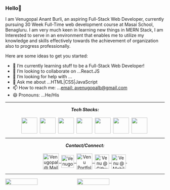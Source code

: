 ### Hello👋 

I am Venugopal Anant Burli, an aspiring Full-Stack Web Developer, currently pursuing 30 Week Full-Time web development course at Masai School, Benagluru.
I am very much keen in learning new things in MERN Stack, I am Interested to serve in an environment that enables me to utilize my knowledge and skills effectively towards the achievement of organization also to progress professionally.

<!--
**ABVenu/ABVenu** is a ✨ _special_ ✨ repository because its `README.md` (this file) appears on your GitHub profile.
-->


Here are some ideas to get you started:

<!-- - 🔭 I’m currently working on ... -->
- 🌱 I’m currently learning stuff to be a Full-Stack Web Developer!
- 👯 I’m looking to collaborate on ...React.JS
- 🤔 I’m looking for help with ...
- 💬 Ask me about ...HTML|CSS|JavaScript
- 📫 How to reach me: ...[email: avenugopalb@gmail.com](avenugopalb@gmail.com)
- 😄 Pronouns: ...He/His
 <!--- - ⚡ Fun fact: ... -->
<hr>

<p align="center">
<i><b>Tech Stacks:</b></i> 
  <br><br>
  <img align="center" src="https://cdn1.iconfinder.com/data/icons/ionicons-fill-vol-2/512/logo-javascript-128.png" width="50px" />&nbsp;
  <img align="center" src="https://cdn1.iconfinder.com/data/icons/logotypes/32/badge-html-5-256.png" width="50px" />&nbsp;
  <img align="center" src="https://cdn4.iconfinder.com/data/icons/social-media-logos-6/512/121-css3-512.png" width="50px" />&nbsp;
  <img align="center" src="https://cdn0.iconfinder.com/data/icons/logos-brands-in-colors/128/react_color-128.png" width="50px" />&nbsp;
  <img align="center" src="https://cdn1.iconfinder.com/data/icons/ionicons-fill-vol-2/512/logo-nodejs-128.png" width="50px" />&nbsp;
  <img align="center" src="https://cdn2.iconfinder.com/data/icons/boxicons-logos/24/bxl-redux-128.png" width="50px" />&nbsp;
  <img align="center" src="https://cdn4.iconfinder.com/data/icons/logos-brands-5/24/mongodb-128.png" width="50px" />&nbsp;
</p>
<hr>
<p align = "center">
  <i><b>Contact/Connect:</b></i><br><br>
  <a href="mailto:avenugopalb@gmail.com">
    <img align="center" alt="Venugopal @ Mail" width="50px" src="https://cdn1.iconfinder.com/data/icons/document-edit-line/64/Document-doc-file-email-message-order-paper-128.png" />&nbsp;
  </a>
  <a href="https://www.linkedin.com/in/venugopal-burli/">
    <img align="center" alt="Venugopal @LinkedIN" width="40px" src="https://cdn1.iconfinder.com/data/icons/social-media-rounded-corners/512/Rounded_Linkedin2_svg-128.png" />&nbsp;
  </a>
  <a href="https://venugopalburli-portfolio.netlify.app/">
    <img align="center" src="https://cdn2.iconfinder.com/data/icons/business-804/24/portfolio-business-briefcase-work-suitcase-briefcase2-256.png" alt="Venu Portfolio" width="50px">&nbsp;
  </a>
  <a href="https://github.com/ABVenu" >
    <img align="center" alt="Venu @ Github" width="45px" src="https://cdn4.iconfinder.com/data/icons/iconsimple-logotypes/512/github-128.png" />&nbsp;
  </a>
  <a href="tel:+91-7892272452" >
    <img align="center" alt="Venu @ Mobile" width="45px" src="https://cdn4.iconfinder.com/data/icons/essential-app-1/16/mobile-phone-smart-screen-128.png" />&nbsp;
  </a>
</p>
<hr>
<div style="display: flex; flex-direction: row;">
 <img class="img" style="height: auto; width: 45%;"  src="https://github-readme-stats.vercel.app/api?username=ABvenu&show_icons=true" />
 <img class="img" style="height: auto; width: 45%;"  src="https://github-readme-stats.vercel.app/api/top-langs/?username=ABVenu&layout=compact" />
</div>
